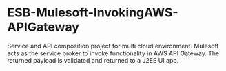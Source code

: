 # ESB-Mulesoft-InvokingAWS-APIGateway
Service and API composition project for multi cloud environment. Mulesoft acts as the service broker to invoke functionality in AWS API Gateway. The returned payload is validated and returned to a J2EE UI app.

